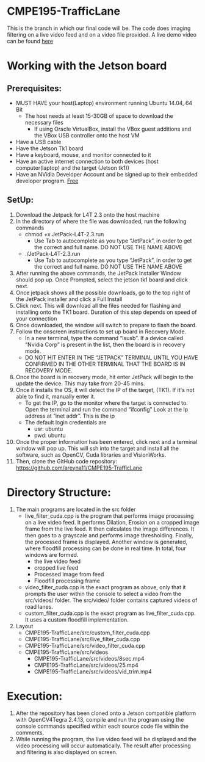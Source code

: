 # CMPE195-TrafficLane
This is the branch in which our final code will be. The code does imaging filtering on a live video feed and on a video file provided. A live demo video can be found [here](https://youtu.be/yjJPKze2-C8)

# Working with the Jetson board
## Prerequisites:
* MUST HAVE your host(Laptop) environment running Ubuntu 14.04, 64 Bit
	* The host needs at least 15-30GB of space to download the necessary files
	    * If using Oracle VirtualBox, install the VBox guest additions and the VBox USB controller onto the host VM
* Have a USB cable
* Have the Jetson Tk1 board
* Have a keyboard, mouse, and monitor connected to it
* Have an active internet connection to both devices (host computer(laptop) and the target (Jetson tk1))
* Have an NVidia Developer Account and be signed up to their embedded developer program.  [Free](https://developer.nvidia.com/group/node/873376/subscribe/og_user_node?downloadable_file=874988)
## SetUp:
1. Download the Jetpack for L4T 2.3 onto the host machine
2. In the directory of where the file was downloaded, run the following commands
    * chmod +x JetPack-L4T-2.3.run
        * Use Tab to autocomplete as you type “JetPack”, in order to get the correct and full name. DO NOT USE THE NAME ABOVE
    * ./JetPack-L4T-2.3.run
        * Use Tab to autocomplete as you type “JetPack”, in order to get the correct and full name. DO NOT USE THE NAME ABOVE
3. After running the above commands, the JetPack Installer Window should pop up. Once Prompted, select the jetson tk1 board and click next. 
4. Once jetpack shows all the possible downloads, go to the top right of the JetPack installer and click a Full Install
5. Click next. This will download all the files needed for flashing and installing onto the TK1 board. Duration of this step depends on speed of your connection
6. Once downloaded, the window will switch to prepare to flash the board.
7. Follow the onscreen instructions to set up board in Recovery Mode.
    * In a new terminal, type the command “lsusb”. If a device called “Nvidia Corp” is present in the list, then the board is in recovery mode. 
    * DO NOT HIT ENTER IN THE “JETPACK” TERMINAL UNTIL YOU HAVE CONFIRMED IN THE OTHER TERMINAL THAT THE BOARD IS IN RECOVERY MODE.
8. Once the board is in recovery mode, hit enter JetPack will begin to the update the device. This may take from 20-45 mins. 
9. Once it installs the OS, it will detect the IP of the target, (TK1). If it's not able to find it, manually enter it.
    * To get the IP, go to the monitor where the target is connected to. Open the terminal and run the command “ifconfig” Look at the Ip address at “inet addr”. This is the ip
    * The default login credentials are
        * usr: ubuntu
        * pwd: ubuntu
10. Once the proper information has been entered, click next and a terminal window will pop up. This will ssh into the target and install all the software, such as OpenCV, Cuda libraries and VisionWorks.
11. Then, clone the GitHub code repository: https://github.com/areyna11/CMPE195-TrafficLane
# Directory Structure:
1. The main programs are located in the src folder
    * live\_filter\_cuda.cpp is the program that performs image processing on a live video feed. It performs Dilation, Erosion on a cropped image frame from the live feed. It then calculates the image differences. It then goes to a grayscale and performs image thresholding. Finally, the processed frame is displayed. Another window is generated, where  floodfill processing can be done in real time. In total, four windows are formed.
        * the live video feed
        * cropped live feed
        * Processed image from feed
        * Floodfill processing frame
  	* video\_filter_cuda.cpp is the exact program as above, only that it prompts the user within the console to select a video from the src/videos/ folder. The src/video/ folder contains captured videos of road lanes.
	* custom\_filter_cuda.cpp is the exact program as live\_filter_cuda.cpp. It uses a custom floodfill implementation. 
2. Layout
    * CMPE195-TrafficLane/src/custom\_filter_cuda.cpp
    * CMPE195-TrafficLane/src/live\_filter_cuda.cpp
    * CMPE195-TrafficLane/src/video\_filter_cuda.cpp
    * CMPE195-TrafficLane/src/videos
        * CMPE195-TrafficLane/src/videos/8sec.mp4
        * CMPE195-TrafficLane/src/videos/25.mp4
        * CMPE195-TrafficLane/src/videos/vid_trim.mp4
# Execution:
1. After the repository has been cloned onto a Jetson compatible platform with OpenCV4Tegra 2.4.13, compile and run the program using the console commands specified within each source code file within the comments.
2. While running the program, the live video feed will be displayed and the video processing will occur automatically. The result after processing and filtering is also displayed on screen.